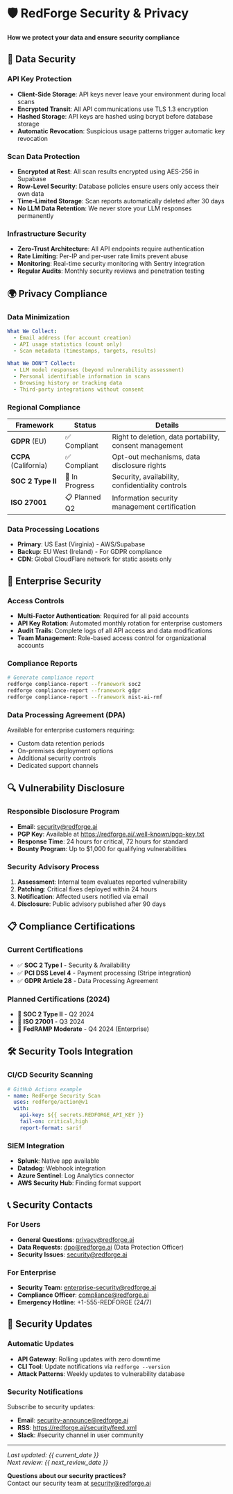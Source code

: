 # 🛡️ RedForge Security & Privacy

**How we protect your data and ensure security compliance**

## 🔐 Data Security

### API Key Protection
- **Client-Side Storage**: API keys never leave your environment during local scans
- **Encrypted Transit**: All API communications use TLS 1.3 encryption
- **Hashed Storage**: API keys are hashed using bcrypt before database storage
- **Automatic Revocation**: Suspicious usage patterns trigger automatic key revocation

### Scan Data Protection
- **Encrypted at Rest**: All scan results encrypted using AES-256 in Supabase
- **Row-Level Security**: Database policies ensure users only access their own data
- **Time-Limited Storage**: Scan reports automatically deleted after 30 days
- **No LLM Data Retention**: We never store your LLM responses permanently

### Infrastructure Security
- **Zero-Trust Architecture**: All API endpoints require authentication
- **Rate Limiting**: Per-IP and per-user rate limits prevent abuse
- **Monitoring**: Real-time security monitoring with Sentry integration
- **Regular Audits**: Monthly security reviews and penetration testing

## 🌍 Privacy Compliance

### Data Minimization
```yaml
What We Collect:
  - Email address (for account creation)
  - API usage statistics (count only)
  - Scan metadata (timestamps, targets, results)
  
What We DON'T Collect:
  - LLM model responses (beyond vulnerability assessment)
  - Personal identifiable information in scans
  - Browsing history or tracking data
  - Third-party integrations without consent
```

### Regional Compliance

| Framework | Status | Details |
|-----------|--------|---------|
| **GDPR** (EU) | ✅ Compliant | Right to deletion, data portability, consent management |
| **CCPA** (California) | ✅ Compliant | Opt-out mechanisms, data disclosure rights |
| **SOC 2 Type II** | 🔄 In Progress | Security, availability, confidentiality controls |
| **ISO 27001** | 📋 Planned Q2 | Information security management certification |

### Data Processing Locations
- **Primary**: US East (Virginia) - AWS/Supabase
- **Backup**: EU West (Ireland) - For GDPR compliance
- **CDN**: Global CloudFlare network for static assets only

## 🏢 Enterprise Security

### Access Controls
- **Multi-Factor Authentication**: Required for all paid accounts
- **API Key Rotation**: Automated monthly rotation for enterprise customers
- **Audit Trails**: Complete logs of all API access and data modifications
- **Team Management**: Role-based access control for organizational accounts

### Compliance Reports
```bash
# Generate compliance report
redforge compliance-report --framework soc2
redforge compliance-report --framework gdpr
redforge compliance-report --framework nist-ai-rmf
```

### Data Processing Agreement (DPA)
Available for enterprise customers requiring:
- Custom data retention periods
- On-premises deployment options
- Additional security controls
- Dedicated support channels

## 🔍 Vulnerability Disclosure

### Responsible Disclosure Program
- **Email**: security@redforge.ai
- **PGP Key**: Available at https://redforge.ai/.well-known/pgp-key.txt
- **Response Time**: 24 hours for critical, 72 hours for standard
- **Bounty Program**: Up to $1,000 for qualifying vulnerabilities

### Security Advisory Process
1. **Assessment**: Internal team evaluates reported vulnerability
2. **Patching**: Critical fixes deployed within 24 hours
3. **Notification**: Affected users notified via email
4. **Disclosure**: Public advisory published after 90 days

## 📋 Compliance Certifications

### Current Certifications
- ✅ **SOC 2 Type I** - Security & Availability
- ✅ **PCI DSS Level 4** - Payment processing (Stripe integration)
- ✅ **GDPR Article 28** - Data Processing Agreement

### Planned Certifications (2024)
- 📅 **SOC 2 Type II** - Q2 2024
- 📅 **ISO 27001** - Q3 2024  
- 📅 **FedRAMP Moderate** - Q4 2024 (Enterprise)

## 🛠️ Security Tools Integration

### CI/CD Security Scanning
```yaml
# GitHub Actions example
- name: RedForge Security Scan
  uses: redforge/action@v1
  with:
    api-key: ${{ secrets.REDFORGE_API_KEY }}
    fail-on: critical,high
    report-format: sarif
```

### SIEM Integration
- **Splunk**: Native app available
- **Datadog**: Webhook integration
- **Azure Sentinel**: Log Analytics connector
- **AWS Security Hub**: Finding format support

## 📞 Security Contacts

### For Users
- **General Questions**: privacy@redforge.ai
- **Data Requests**: dpo@redforge.ai (Data Protection Officer)
- **Security Issues**: security@redforge.ai

### For Enterprise
- **Security Team**: enterprise-security@redforge.ai
- **Compliance Officer**: compliance@redforge.ai
- **Emergency Hotline**: +1-555-REDFORGE (24/7)

## 🔄 Security Updates

### Automatic Updates
- **API Gateway**: Rolling updates with zero downtime
- **CLI Tool**: Update notifications via `redforge --version`
- **Attack Patterns**: Weekly updates to vulnerability database

### Security Notifications
Subscribe to security updates:
- **Email**: security-announce@redforge.ai
- **RSS**: https://redforge.ai/security/feed.xml
- **Slack**: #security channel in user community

---

*Last updated: {{ current_date }}*  
*Next review: {{ next_review_date }}*

**Questions about our security practices?**  
Contact our security team at security@redforge.ai